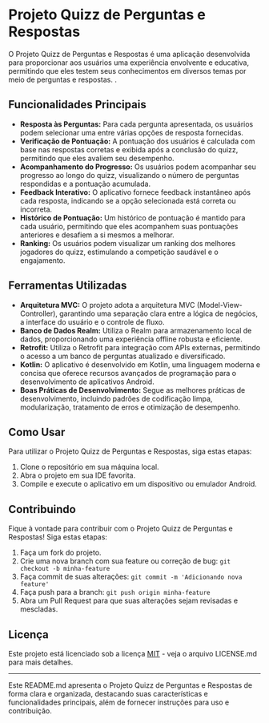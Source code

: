 # Projeto Quizz de Perguntas e Respostas

O Projeto Quizz de Perguntas e Respostas é uma aplicação desenvolvida para proporcionar aos usuários uma experiência envolvente e educativa, permitindo que eles testem seus conhecimentos em diversos temas por meio de perguntas e respostas.
.

## Funcionalidades Principais

- **Resposta às Perguntas:** Para cada pergunta apresentada, os usuários podem selecionar uma entre várias opções de resposta fornecidas.
- **Verificação de Pontuação:** A pontuação dos usuários é calculada com base nas respostas corretas e exibida após a conclusão do quizz, permitindo que eles avaliem seu desempenho.
- **Acompanhamento do Progresso:** Os usuários podem acompanhar seu progresso ao longo do quizz, visualizando o número de perguntas respondidas e a pontuação acumulada.
- **Feedback Interativo:** O aplicativo fornece feedback instantâneo após cada resposta, indicando se a opção selecionada está correta ou incorreta.
- **Histórico de Pontuação:** Um histórico de pontuação é mantido para cada usuário, permitindo que eles acompanhem suas pontuações anteriores e desafiem a si mesmos a melhorar.
- **Ranking:** Os usuários podem visualizar um ranking dos melhores jogadores do quizz, estimulando a competição saudável e o engajamento.

## Ferramentas Utilizadas

- **Arquitetura MVC:** O projeto adota a arquitetura MVC (Model-View-Controller), garantindo uma separação clara entre a lógica de negócios, a interface do usuário e o controle de fluxo.
- **Banco de Dados Realm:** Utiliza o Realm para armazenamento local de dados, proporcionando uma experiência offline robusta e eficiente.
- **Retrofit:** Utiliza o Retrofit para integração com APIs externas, permitindo o acesso a um banco de perguntas atualizado e diversificado.
- **Kotlin:** O aplicativo é desenvolvido em Kotlin, uma linguagem moderna e concisa que oferece recursos avançados de programação para o desenvolvimento de aplicativos Android.
- **Boas Práticas de Desenvolvimento:** Segue as melhores práticas de desenvolvimento, incluindo padrões de codificação limpa, modularização, tratamento de erros e otimização de desempenho.

## Como Usar

Para utilizar o Projeto Quizz de Perguntas e Respostas, siga estas etapas:

1. Clone o repositório em sua máquina local.
2. Abra o projeto em sua IDE favorita.
3. Compile e execute o aplicativo em um dispositivo ou emulador Android.

## Contribuindo

Fique à vontade para contribuir com o Projeto Quizz de Perguntas e Respostas! Siga estas etapas:

1. Faça um fork do projeto.
2. Crie uma nova branch com sua feature ou correção de bug: `git checkout -b minha-feature`
3. Faça commit de suas alterações: `git commit -m 'Adicionando nova feature'`
4. Faça push para a branch: `git push origin minha-feature`
5. Abra um Pull Request para que suas alterações sejam revisadas e mescladas.

## Licença

Este projeto está licenciado sob a licença [MIT](LICENSE.md) - veja o arquivo LICENSE.md para mais detalhes.

---

Este README.md apresenta o Projeto Quizz de Perguntas e Respostas de forma clara e organizada, destacando suas características e funcionalidades principais, além de fornecer instruções para uso e contribuição.
